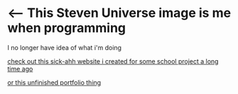 # <-- This Steven Universe image is me when programming

<p class=testing style="text-color:green;">I no longer have idea of what i'm doing</p>

[check out this sick-ahh website i created for some school project a long time ago](https://bstwbpg-arvzy.vercel.app)<br>

[or this unfinished portfolio thing](https://kwisoo.vercel.app)
